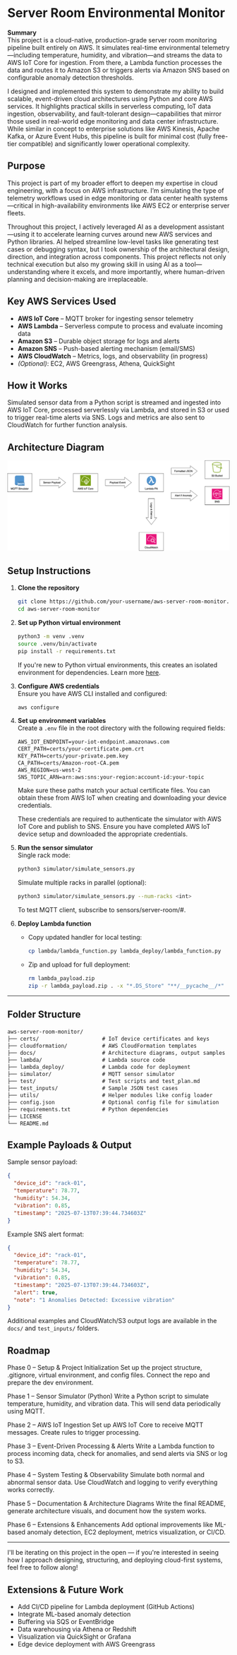 # Server Room Environmental Monitor

**Summary**  
This project is a cloud-native, production-grade server room monitoring pipeline built entirely on AWS. It simulates real-time environmental telemetry—including temperature, humidity, and vibration—and streams the data to AWS IoT Core for ingestion. From there, a Lambda function processes the data and routes it to Amazon S3 or triggers alerts via Amazon SNS based on configurable anomaly detection thresholds.

I designed and implemented this system to demonstrate my ability to build scalable, event-driven cloud architectures using Python and core AWS services. It highlights practical skills in serverless computing, IoT data ingestion, observability, and fault-tolerant design—capabilities that mirror those used in real-world edge monitoring and data center infrastructure. While similar in concept to enterprise solutions like AWS Kinesis, Apache Kafka, or Azure Event Hubs, this pipeline is built for minimal cost (fully free-tier compatible) and significantly lower operational complexity.

## Purpose

This project is part of my broader effort to deepen my expertise in cloud engineering, with a focus on AWS infrastructure. I’m simulating the type of telemetry workflows used in edge monitoring or data center health systems—critical in high-availability environments like AWS EC2 or enterprise server fleets.

Throughout this project, I actively leveraged AI as a development assistant—using it to accelerate learning curves around new AWS services and Python libraries. AI helped streamline low-level tasks like generating test cases or debugging syntax, but I took ownership of the architectural design, direction, and integration across components. This project reflects not only technical execution but also my growing skill in using AI as a tool—understanding where it excels, and more importantly, where human-driven planning and decision-making are irreplaceable.

## Key AWS Services Used

- **AWS IoT Core** – MQTT broker for ingesting sensor telemetry
- **AWS Lambda** – Serverless compute to process and evaluate incoming data
- **Amazon S3** – Durable object storage for logs and alerts
- **Amazon SNS** – Push-based alerting mechanism (email/SMS)
- **AWS CloudWatch** – Metrics, logs, and observability (in progress)
- *(Optional)*: EC2, AWS Greengrass, Athena, QuickSight

## How it Works

Simulated sensor data from a Python script is streamed and ingested into AWS IoT Core, processed serverlessly via Lambda, and stored in S3 or used to trigger real-time alerts via SNS. Logs and metrics are also sent to CloudWatch for further function analysis.

## Architecture Diagram

![Architecture](docs/architecture_diagram.png)

## Setup Instructions

1. **Clone the repository**  
   ```bash
   git clone https://github.com/your-username/aws-server-room-monitor.git
   cd aws-server-room-monitor
   ```

2. **Set up Python virtual environment**  
   ```bash
   python3 -m venv .venv
   source .venv/bin/activate
   pip install -r requirements.txt
   ```
   
   If you're new to Python virtual environments, this creates an isolated environment for dependencies. Learn more [here](https://docs.python.org/3/library/venv.html).

3. **Configure AWS credentials**  
   Ensure you have AWS CLI installed and configured:
   ```bash
   aws configure
   ```

4. **Set up environment variables**  
   Create a `.env` file in the root directory with the following required fields:
   ```
   AWS_IOT_ENDPOINT=your-iot-endpoint.amazonaws.com
   CERT_PATH=certs/your-certificate.pem.crt
   KEY_PATH=certs/your-private.pem.key
   CA_PATH=certs/Amazon-root-CA.pem
   AWS_REGION=us-west-2
   SNS_TOPIC_ARN=arn:aws:sns:your-region:account-id:your-topic
   ```

   Make sure these paths match your actual certificate files. You can obtain these from AWS IoT when creating and downloading your device credentials.

   These credentials are required to authenticate the simulator with AWS IoT Core and publish to SNS. Ensure you have completed AWS IoT device setup and downloaded the appropriate credentials.

5. **Run the sensor simulator**  
   Single rack mode:
   ```bash
   python3 simulator/simulate_sensors.py
   ```

   Simulate multiple racks in parallel (optional):
   ```bash
   python3 simulator/simulate_sensors.py --num-racks <int>
   ```

   To test MQTT client, subscribe to sensors/server-room/#.

6. **Deploy Lambda function**
   - Copy updated handler for local testing:
     ```bash
     cp lambda/lambda_function.py lambda_deploy/lambda_function.py
     ```
   - Zip and upload for full deployment:
     ```bash
     rm lambda_payload.zip
     zip -r lambda_payload.zip . -x "*.DS_Store" "**/__pycache__/*"
     ```

---

## Folder Structure

```
aws-server-room-monitor/
├── certs/                    # IoT device certificates and keys
├── cloudformation/           # AWS CloudFormation templates
├── docs/                     # Architecture diagrams, output samples
├── lambda/                   # Lambda source code
├── lambda_deploy/            # Lambda code for deployment
├── simulator/                # MQTT sensor simulator
├── test/                     # Test scripts and test_plan.md
├── test_inputs/              # Sample JSON test cases
├── utils/                    # Helper modules like config loader
├── config.json               # Optional config file for simulation
├── requirements.txt          # Python dependencies
├── LICENSE
└── README.md
```

## Example Payloads & Output

Sample sensor payload:
```json
{
  "device_id": "rack-01",
  "temperature": 78.77,
  "humidity": 54.34,
  "vibration": 0.85,
  "timestamp": "2025-07-13T07:39:44.734603Z"
}
```

Example SNS alert format:
```json
{
  "device_id": "rack-01",
  "temperature": 78.77,
  "humidity": 54.34,
  "vibration": 0.85,
  "timestamp": "2025-07-13T07:39:44.734603Z",
  "alert": true,
  "note": "1 Anomalies Detected: Excessive vibration"
}
```

Additional examples and CloudWatch/S3 output logs are available in the `docs/` and `test_inputs/` folders.

## Roadmap

Phase 0 – Setup & Project Initialization
Set up the project structure, .gitignore, virtual environment, and config files. Connect the repo and prepare the dev environment.

Phase 1 – Sensor Simulator (Python)
Write a Python script to simulate temperature, humidity, and vibration data. This will send data periodically using MQTT.

Phase 2 – AWS IoT Ingestion
Set up AWS IoT Core to receive MQTT messages. Create rules to trigger processing.

Phase 3 – Event-Driven Processing & Alerts
Write a Lambda function to process incoming data, check for anomalies, and send alerts via SNS or log to S3.

Phase 4 – System Testing & Observability
Simulate both normal and abnormal sensor data. Use CloudWatch and logging to verify everything works correctly.

Phase 5 – Documentation & Architecture Diagrams
Write the final README, generate architecture visuals, and document how the system works.

Phase 6 – Extensions & Enhancements
Add optional improvements like ML-based anomaly detection, EC2 deployment, metrics visualization, or CI/CD.

---

I'll be iterating on this project in the open — if you're interested in seeing how I approach designing, structuring, and deploying cloud-first systems, feel free to follow along!

## Extensions & Future Work

- Add CI/CD pipeline for Lambda deployment (GitHub Actions)
- Integrate ML-based anomaly detection
- Buffering via SQS or EventBridge
- Data warehousing via Athena or Redshift
- Visualization via QuickSight or Grafana
- Edge device deployment with AWS Greengrass

